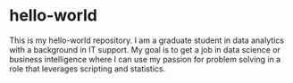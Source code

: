 # hello-world
This is my hello-world repository. 
I am a graduate student in data analytics with a background in IT support. My goal is to get a job in data science or business intelligence where I can use my passion for problem solving in a role that leverages scripting and statistics.
